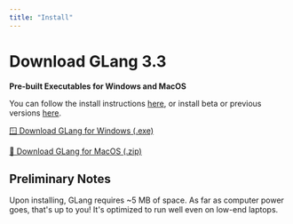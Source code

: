 ```yaml
---
title: "Install"
---
```


# Download GLang 3.3
**Pre-built Executables for Windows and MacOS**

You can follow the install instructions [here](/docs/install/instructions), or install beta or previous versions [here](https://github.com/george-language/glang).

[🪟 Download GLang for Windows (.exe)](https://github.com/george-language/glang/releases/latest/download/GeorgeLanguage+windows_setup.zip)

[🍏 Download GLang for MacOS (.zip)](https://github.com/george-language/glang/releases/latest/download/GeorgeLanguage+macos_setup.zip)

## Preliminary Notes
Upon installing, GLang requires ~5 MB of space. As far as computer power goes, that's up to you! It's optimized to run well even on low-end laptops.
